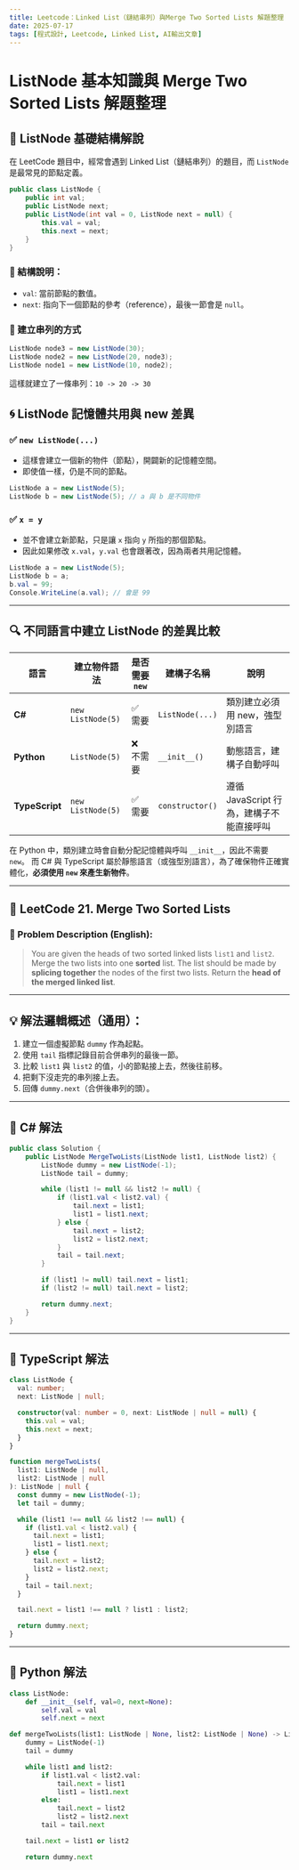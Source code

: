 ```yaml
---
title: Leetcode：Linked List（鏈結串列）與Merge Two Sorted Lists 解題整理
date: 2025-07-17
tags: [程式設計, Leetcode, Linked List, AI輸出文章]
---
```


# ListNode 基本知識與 Merge Two Sorted Lists 解題整理

## 🧱 ListNode 基礎結構解說

在 LeetCode 題目中，經常會遇到 Linked List（鏈結串列）的題目，而 `ListNode` 是最常見的節點定義。

```csharp
public class ListNode {
    public int val;
    public ListNode next;
    public ListNode(int val = 0, ListNode next = null) {
        this.val = val;
        this.next = next;
    }
}
```

### 🧠 結構說明：

- `val`: 當前節點的數值。
- `next`: 指向下一個節點的參考（reference），最後一節會是 `null`。

### 🧱 建立串列的方式

```csharp
ListNode node3 = new ListNode(30);
ListNode node2 = new ListNode(20, node3);
ListNode node1 = new ListNode(10, node2);
```

這樣就建立了一條串列：`10 -> 20 -> 30`

## 🌀 ListNode 記憶體共用與 new 差異

### ✅ `new ListNode(...)`

- 這樣會建立一個新的物件（節點），開闢新的記憶體空間。
- 即使值一樣，仍是不同的節點。

```csharp
ListNode a = new ListNode(5);
ListNode b = new ListNode(5); // a 與 b 是不同物件
```

### ✅ `x = y`

- 並不會建立新節點，只是讓 `x` 指向 `y` 所指的那個節點。
- 因此如果修改 `x.val`，`y.val` 也會跟著改，因為兩者共用記憶體。

```csharp
ListNode a = new ListNode(5);
ListNode b = a;
b.val = 99;
Console.WriteLine(a.val); // 會是 99
```

---

## 🔍 不同語言中建立 ListNode 的差異比較

| 語言           | 建立物件語法      | 是否需要 `new` | 建構子名稱      | 說明                                     |
| -------------- | ----------------- | -------------- | --------------- | ---------------------------------------- |
| **C#**         | `new ListNode(5)` | ✅ 需要        | `ListNode(...)` | 類別建立必須用 new，強型別語言           |
| **Python**     | `ListNode(5)`     | ❌ 不需要      | `__init__()`    | 動態語言，建構子自動呼叫                 |
| **TypeScript** | `new ListNode(5)` | ✅ 需要        | `constructor()` | 遵循 JavaScript 行為，建構子不能直接呼叫 |

在 Python 中，類別建立時會自動分配記憶體與呼叫 `__init__`，因此不需要 `new`。
而 C# 與 TypeScript 屬於靜態語言（或強型別語言），為了確保物件正確實體化，**必須使用 `new` 來產生新物件**。

---

## 📘 LeetCode 21. Merge Two Sorted Lists

### 📝 Problem Description (English):

> You are given the heads of two sorted linked lists `list1` and `list2`. Merge the two lists into one **sorted** list. The list should be made by **splicing together** the nodes of the first two lists. Return the **head of the merged linked list**.

---

## 💡 解法邏輯概述（通用）：

1. 建立一個虛擬節點 `dummy` 作為起點。
2. 使用 `tail` 指標記錄目前合併串列的最後一節。
3. 比較 `list1` 與 `list2` 的值，小的節點接上去，然後往前移。
4. 把剩下沒走完的串列接上去。
5. 回傳 `dummy.next`（合併後串列的頭）。

---

## 🔧 C# 解法

```csharp
public class Solution {
    public ListNode MergeTwoLists(ListNode list1, ListNode list2) {
        ListNode dummy = new ListNode(-1);
        ListNode tail = dummy;

        while (list1 != null && list2 != null) {
            if (list1.val < list2.val) {
                tail.next = list1;
                list1 = list1.next;
            } else {
                tail.next = list2;
                list2 = list2.next;
            }
            tail = tail.next;
        }

        if (list1 != null) tail.next = list1;
        if (list2 != null) tail.next = list2;

        return dummy.next;
    }
}
```

---

## 🔧 TypeScript 解法

```ts
class ListNode {
  val: number;
  next: ListNode | null;

  constructor(val: number = 0, next: ListNode | null = null) {
    this.val = val;
    this.next = next;
  }
}

function mergeTwoLists(
  list1: ListNode | null,
  list2: ListNode | null
): ListNode | null {
  const dummy = new ListNode(-1);
  let tail = dummy;

  while (list1 !== null && list2 !== null) {
    if (list1.val < list2.val) {
      tail.next = list1;
      list1 = list1.next;
    } else {
      tail.next = list2;
      list2 = list2.next;
    }
    tail = tail.next;
  }

  tail.next = list1 !== null ? list1 : list2;

  return dummy.next;
}
```

---

## 🔧 Python 解法

```python
class ListNode:
    def __init__(self, val=0, next=None):
        self.val = val
        self.next = next

def mergeTwoLists(list1: ListNode | None, list2: ListNode | None) -> ListNode | None:
    dummy = ListNode(-1)
    tail = dummy

    while list1 and list2:
        if list1.val < list2.val:
            tail.next = list1
            list1 = list1.next
        else:
            tail.next = list2
            list2 = list2.next
        tail = tail.next

    tail.next = list1 or list2

    return dummy.next
```
